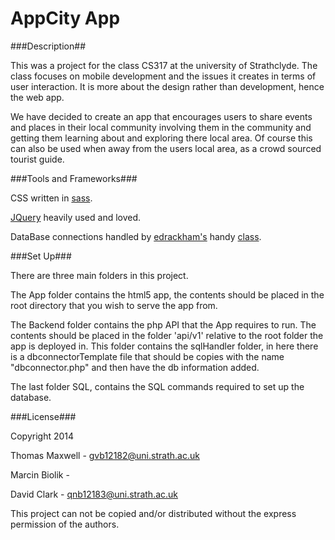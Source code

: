 AppCity App
=========

###Description##

This was a project for the class CS317 at the university of Strathclyde. The class focuses on mobile development and the issues it creates in terms of user interaction. It is more about the design rather than development, hence the web app.

We have decided to create an app that encourages users to share events and places in their local community involving them in the community and getting them learning about and exploring there local area. Of course this can also be used when away from the users local area, as a crowd sourced tourist guide. 


###Tools and Frameworks###

CSS written in [sass](http://sass-lang.com/).

[JQuery](http://jquery.com/) heavily used and loved.

DataBase connections handled by [edrackham's](http://edrackham.com/) handy [class](https://github.com/a1phanumeric/PHP-MySQL-Class).

###Set Up###

There are three main folders in this project.

The App folder contains the html5 app, the contents should be placed in the root directory that you wish to serve the app from.

The Backend folder contains the php API that the App requires to run. The contents should be placed in the folder 'api/v1' relative to the root folder the app is deployed in. This folder contains the sqlHandler folder, in here there is a dbconnectorTemplate file that should be copies with the name "dbconnector.php" and then have the db information added.

The last folder SQL, contains the SQL commands required to set up the database. 


###License###

Copyright 2014 


Thomas Maxwell	-	gvb12182@uni.strath.ac.uk

Marcin Biolik   -

David Clark			- qnb12183@uni.strath.ac.uk


This project can not be copied and/or distributed without the express permission of the authors.
